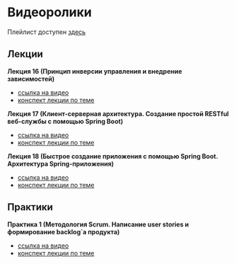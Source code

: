 # Видеоролики

Плейлист доступен [здесь](https://youtube.com/playlist?list=PLKTsfoGIz8ke5QE_VV30iR3RMpeZHvwOd)

## Лекции

**Лекция 16 (Принцип инверсии управления и внедрение зависимостей)**
- [ссылка на видео](https://youtu.be/ihaAor1n3TU)
- [конспект лекции по теме](https://github.com/MykolaHodovychenko/oop/tree/ru/second_term/lectures/lecture16)

**Лекция 17 (Клиент-серверная архитектура. Создание простой RESTful веб-службы с помощью Spring Boot)**
- [ссылка на видео](https://youtu.be/7Or5yR8IEyc)
- [конспект лекции по теме](https://github.com/MykolaHodovychenko/oop/tree/ru/second_term/lectures/lecture17)

**Лекция 18 (Быстрое создание приложения с помощью Spring Boot. Архитектура Spring-приложения)**
- [ссылка на видео](https://youtu.be/GmYITVajlA8)
- [конспект лекции по теме](https://github.com/MykolaHodovychenko/oop/tree/ru/second_term/lectures/lecture18)

## Практики

**Практика 1 (Методология Scrum. Написание user stories и формирование backlog`а продукта)**
- [ссылка на видео](https://youtu.be/R3-ySuhVEqk)
- [конспект лекции по теме](https://github.com/MykolaHodovychenko/oop/tree/ru/second_term/practice/practice01)